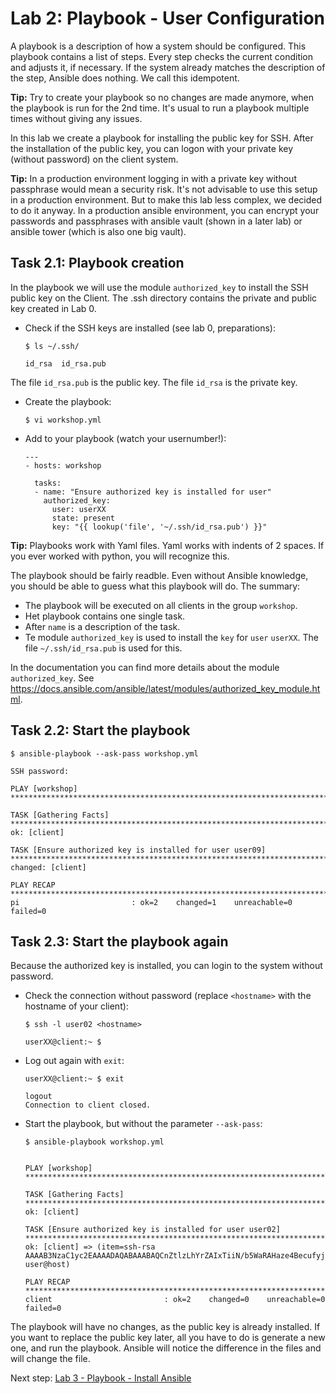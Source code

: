 # Lab 2: Playbook - User Configuration
A playbook is a description of how a system should be configured. This playbook contains a list of steps. Every step checks the current condition and adjusts it, if necessary. If the system already matches the description of the step, Ansible does nothing. We call this idempotent.

**Tip:** Try to create your playbook so no changes are made anymore, when the playbook is run for the 2nd time. It's usual to run a playbook multiple times without giving any issues.

In this lab we create a playbook for installing the public key for SSH. After the installation of the public key, you can logon with your private key (without password) on the client system.

**Tip:** In a production environment logging in with a private key without passphrase would mean a security risk. It's not advisable to use this setup in a production environment. But to make this lab less complex, we decided to do it anyway. In a production ansible environment, you can encrypt your passwords and passphrases with ansible vault (shown in a later lab) or ansible tower (which is also one big vault).

## Task 2.1: Playbook creation
In the playbook we will use the module ``authorized_key`` to install the SSH public key on the Client. The .ssh directory contains the private and public key created in Lab 0.

* Check if the SSH keys are installed (see lab 0, preparations):

  ``$ ls ~/.ssh/``

  ```
  id_rsa  id_rsa.pub
  ```

The file ``id_rsa.pub`` is the public key. The file ``id_rsa`` is the private key. 
 
* Create the playbook:

  ``$ vi workshop.yml``
  
* Add to your playbook (watch your usernumber!):

  ```
  ---
  - hosts: workshop

    tasks:
    - name: "Ensure authorized key is installed for user"
      authorized_key:
        user: userXX
        state: present
        key: "{{ lookup('file', '~/.ssh/id_rsa.pub') }}"
  ```

**Tip:** Playbooks work with Yaml files. Yaml works with indents of 2 spaces. If you ever worked with python, you will recognize this.

The playbook should be fairly readble. Even without Ansible knowledge, you should be able to guess what this playbook will do. The summary:
* The playbook will be executed on all clients in the group ``workshop``.
* Het playbook contains one single task.
* After ``name`` is a description of the task.
* Te module ``authorized_key`` is used to install  the ``key`` for ``user`` ``userXX``. The file ``~/.ssh/id_rsa.pub`` is used for this.

In the documentation you can find more details about the module ``authorized_key``. See https://docs.ansible.com/ansible/latest/modules/authorized_key_module.html.

## Task 2.2: Start the playbook

  ``$ ansible-playbook --ask-pass workshop.yml``

  ```
  SSH password:

  PLAY [workshop] **********************************************************************************************************************************************************************************************************

  TASK [Gathering Facts] ***************************************************************************************************************************************************************************************************
  ok: [client]

  TASK [Ensure authorized key is installed for user user09] ********************************************************************************************************************************************************************
  changed: [client] 

  PLAY RECAP ***************************************************************************************************************************************************************************************************************
  pi                         : ok=2    changed=1    unreachable=0    failed=0
  ```

## Task 2.3: Start the playbook again
Because the authorized key is installed, you can login to the system without password.

* Check the connection without password (replace ``<hostname>`` with the hostname of your client):
  
  ``$ ssh -l user02 <hostname>`` 

  ``` 
  userXX@client:~ $ 
  ```

* Log out again with ``exit``:

  ``userXX@client:~ $ exit``

  ```
  logout
  Connection to client closed.
  ```

* Start the playbook, but without the parameter ``--ask-pass``:

  ``$ ansible-playbook workshop.yml``
  
  ```

  PLAY [workshop] **********************************************************************************************************************************************************************************************************

  TASK [Gathering Facts] ***************************************************************************************************************************************************************************************************
  ok: [client]

  TASK [Ensure authorized key is installed for user user02] ********************************************************************************************************************************************************************
  ok: [client] => (item=ssh-rsa AAAAB3NzaC1yc2EAAAADAQABAAABAQCnZtlzLhYrZAIxTiiN/b5WaRAHaze4BecufyjpQkQ9QCSqglfxnKSERtrwQmes31FJPRNY2DWvzvSgV1cJHnyYWKFeWQJv6nVvSCFOpmtqbqPHuSVV1O5S3CLHrmLWtZ8CeBNawnAMBlaDzZ2h9duDED+Ecx/bYYJakcQXR++LpqQ1voYX8gwGLD8dBY3i+hgjZ/pA6ITM1PLVwNaHzUZ5uL3ne6/RyzsjCfK+cJdxt+OtN6QsGHJwrV3hX3mVcyZVE3Ta72/1asm3CzeQAYA3CwBdxqfAONYck8UZeh8N0VtTsX+g8nrPBozRv47nF4JhFjBG2N/u37MEixoN8skV user@host)

  PLAY RECAP ***************************************************************************************************************************************************************************************************************
  client                         : ok=2    changed=0    unreachable=0    failed=0
  ```
The playbook will have no changes, as the public key is already installed. If you want to replace the public key later, all you have to do is generate a new one, and run the playbook. Ansible will notice the difference in the files and will change the file.

Next step: [Lab 3 - Playbook - Install Ansible](/labs/03_NL_playbook_ansible_installation.md)
